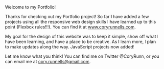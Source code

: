 Welcome to my Portfolio!

Thanks for checking out my Portfolio project! So far I have added a few projects using all the responsive web design skills I have learned up to this point (Flexbox rules!!!). You can find it at www.coryrunnells.com.

My goal for the design of this website was to keep it simple, show off what I have been learning, and have a place to be creative. As I learn more, I plan to make updates along the way. JavaScript projects now added!

Let me know what you think! You can find me on Twitter @CoryRunn, or you can email me at cory.runnells@gmail.com.

